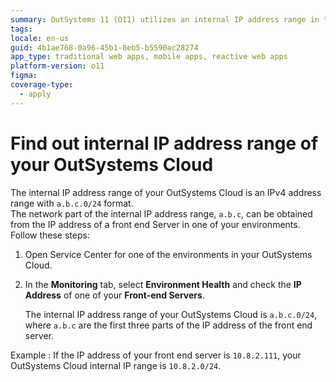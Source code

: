 ```yaml
---
summary: OutSystems 11 (O11) utilizes an internal IP address range in the `a.b.c.0/24` format, derived from the front-end server's IP in the cloud environment.
tags:
locale: en-us
guid: 4b1ae768-0a96-45b1-8eb5-b5590ac28274
app_type: traditional web apps, mobile apps, reactive web apps
platform-version: o11
figma:
coverage-type:
  - apply
---
```


# Find out internal IP address range of your OutSystems Cloud

The internal IP address range of your OutSystems Cloud is an IPv4 address range with `a.b.c.0/24` format.  
The network part of the internal IP address range, `a.b.c`, can be obtained from the IP address of a front end Server in one of your environments.
Follow these steps:

1. Open Service Center for one of the environments in your OutSystems Cloud.

1. In the **Monitoring** tab, select **Environment Health** and check the **IP Address** of one of your **Front-end Servers**. 

    The internal IP address range of your OutSystems Cloud is `a.b.c.0/24`, where `a.b.c` are the first three parts of the IP address of the front end server.

Example
:   If the IP address of your front end server is `10.8.2.111`, your OutSystems Cloud internal IP range is `10.8.2.0/24`.
